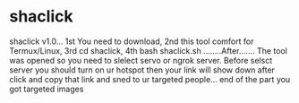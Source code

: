 # shaclick
shaclick v1.0...
1st You need to download, 2nd this tool comfort for Termux/Linux, 3rd cd shaclick, 4th bash shaclick.sh
........After.......
The tool was opened so you need to slelect servo or ngrok server. Before selsct server you should turn on ur hotspot 
then your link will show down after click and copy that link and sned to ur targeted people...
end of the part you got targeted images 
